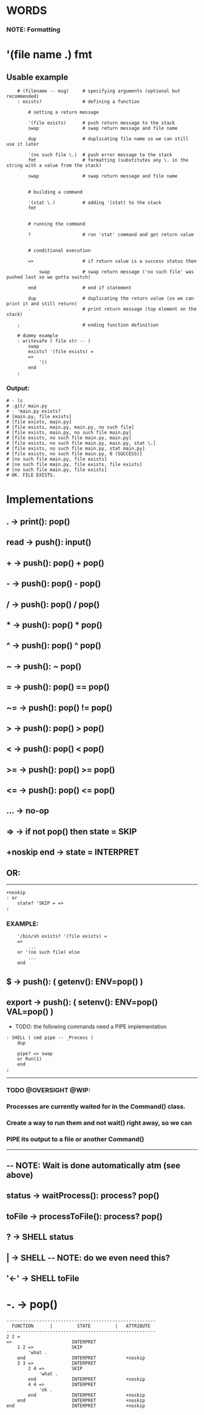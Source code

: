 # WORDS

### NOTE: Formatting
# '(file name \.) fmt

## Usable example

```
    # (filename -- msg)     # specifying arguments (optional but recommended)
    : exists?               # defining a function

        # setting a return message

        '(file exists)      # push return message to the stack
        swap                # swap return message and file name

        dup                 # duplicating file name so we can still use it later

        '(no such file \.)  # push error message to the stack
        fmt                 # formatting (substitutes any \. in the string with a value from the stack)

        swap                # swap return message and file name


        # building a command

        '(stat \.)          # adding '(stat) to the stack
        fmt


        # running the command

        ?                   # run 'stat' command and get return value


        # conditional execution

        =>                  # if return value is a success status then

            swap            # swap return message ('no such file' was pushed last so we gotta switch)

        end                 # end if statement

        dup                 # duplicating the return value (so we can print it and still return)
        .                   # print return message (top element on the stack)

    ;                       # ending function definition

    # dummy example
    : writesafe ( file str -- )
        swap
        exists? '(file exists) =
        =>
            '()
        end
    ;
```

### Output:

```
# - ls
# .git/ main.py
# - 'main.py exists?
# [main.py, file exists]
# [file exists, main.py]
# [file exists, main.py, main.py, no such file]
# [file exists, main.py, no such file main.py]
# [file exists, no such file main.py, main.py]
# [file exists, no such file main.py, main.py, stat \.]
# [file exists, no such file main.py, stat main.py]
# [file exists, no such file main.py, 0 (SUCCESS)]
# [no such file main.py, file exists]
# [no such file main.py, file exists, file exists]
# [no such file main.py, file exists]
# OK. FILE EXISTS.
```

# Implementations

## . -> print(): pop()
## read -> push(): input()

## + -> push(): pop() + pop()
## - -> push(): pop() - pop()
## / -> push(): pop() / pop()
## * -> push(): pop() * pop()
## ^ -> push(): pop() ^ pop()
## ~ -> push(): ~ pop()

## = -> push(): pop() == pop()
## ~= -> push(): pop() != pop()
## > -> push(): pop() > pop()
## < -> push(): pop() < pop()
## >= -> push(): pop() >= pop()
## <= -> push(): pop() <= pop()

## ... -> no-op

## => -> if not pop() then state = SKIP
## +noskip end -> state = INTERPRET

## OR:
---

```
+noskip
: or
    state? 'SKIP = =>
;
```

### EXAMPLE:
```
    '/bin/sh exists? '(file exists) =
    =>
        ...
    or '(no such file) else
        ...
    end
```

## $ -> push(): ( getenv(): ENV=pop() )
## export -> push(): ( setenv(): ENV=pop() VAL=pop() )

- TODO: the following commands need a PIPE implementation

```
: SHELL ( cmd pipe -- _Process )
    dup

    pipe? => swap 
    or Run(1)
    end
;
```

---
### TODO @OVERSIGHT @WIP:
###   Processes are currently waited for in the Command() class.
###   Create a way to run them and not wait() right away, so we can
###   PIPE its output to a file or another Command()
---

## -- NOTE: Wait is done automatically atm (see above)
## status -> waitProcess(): process? pop()

## toFile -> processToFile(): process? pop()

## ? -> SHELL status

## | -> SHELL -- NOTE: do we even need this?

## '<-' -> SHELL toFile

# -. -> pop()

```
-------------------------------------------------------
  FUNCTION      |         STATE         |   ATTRIBUTE
-------------------------------------------------------
2 2 =
=>                      INTERPRET
    1 2 =>              SKIP
        'what .
    end                 INTERPRET           +noskip
    3 3 =>              INTERPRET
        2 4 =>          SKIP
            'what .
        end             INTERPRET           +noskip
        4 4 =>          INTERPRET
            'ok .
        end             INTERPRET           +noskip
    end                 INTERPRET           +noskip
end                     INTERPRET           +noskip
```


